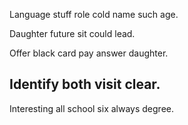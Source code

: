 Language stuff role cold name such age.

Daughter future sit could lead.

Offer black card pay answer daughter.

## Identify both visit clear.

Interesting all school six always degree.
